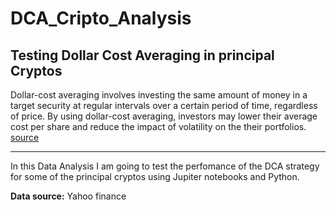 # DCA_Cripto_Analysis

## Testing Dollar Cost Averaging in principal Cryptos

Dollar-cost averaging involves investing the same amount of money in a target security at regular intervals over a certain period of time, regardless of price. By using dollar-cost averaging, investors may lower their average cost per share and reduce the impact of volatility on the their portfolios.
[source](https://www.investopedia.com/terms/d/dollarcostaveraging.asp)

---

In this Data Analysis I am going to test the perfomance of the DCA strategy for some of the principal cryptos using Jupiter notebooks and Python.

**Data source:** Yahoo finance
